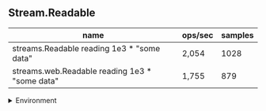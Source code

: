 ## Stream.Readable

|name|ops/sec|samples|
|-|-|-|
|streams.Readable reading 1e3 * "some data"|2,054|1028|
|streams.web.Readable reading 1e3 * "some data"|1,755|879|


<details>
<summary>Environment</summary>

* __Machine:__ linux x64 | 4 vCPUs | 7.6GB Mem
* __Run:__ Wed Oct 15 2025 22:46:45 GMT+0000 (Coordinated Universal Time)
* __Node:__ `v24.9.0`
</details>

<!--
{"environment":{"platform":"linux","arch":"x64","cpus":4,"totalMemory":7.597843170166016},"benchmarks":[{"name":"streams.Readable reading 1e3 * \"some data\"","samples":1028,"opsSec":2054.411574167908},{"name":"streams.web.Readable reading 1e3 * \"some data\"","samples":879,"opsSec":1755.991191732429}]}-->
